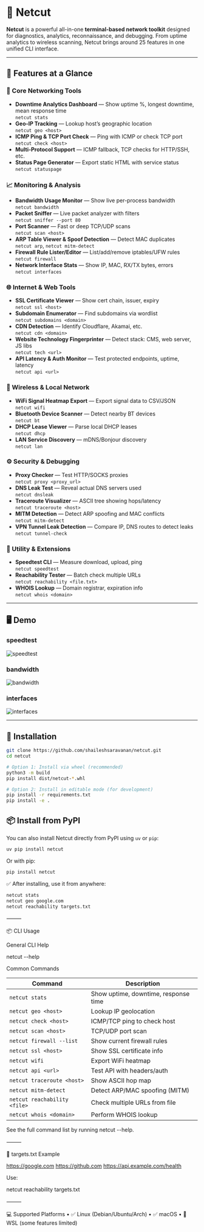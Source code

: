 # 🧠 Netcut

**Netcut** is a powerful all-in-one **terminal-based network toolkit** designed for diagnostics, analytics, reconnaissance, and debugging. From uptime analytics to wireless scanning, Netcut brings around 25 features in one unified CLI interface.

---

## 🚀 Features at a Glance

### 🧠 Core Networking Tools
- **Downtime Analytics Dashboard** — Show uptime %, longest downtime, mean response time  
  `netcut stats`
- **Geo-IP Tracking** — Lookup host’s geographic location  
  `netcut geo <host>`
- **ICMP Ping & TCP Port Check** — Ping with ICMP or check TCP port  
  `netcut check <host>`
- **Multi-Protocol Support** — ICMP fallback, TCP checks for HTTP/SSH, etc.
- **Status Page Generator** — Export static HTML with service status  
  `netcut statuspage`

### 📈 Monitoring & Analysis
- **Bandwidth Usage Monitor** — Show live per-process bandwidth  
  `netcut bandwidth`
- **Packet Sniffer** — Live packet analyzer with filters  
  `netcut sniffer --port 80`
- **Port Scanner** — Fast or deep TCP/UDP scans  
  `netcut scan <host>`
- **ARP Table Viewer & Spoof Detection** — Detect MAC duplicates  
  `netcut arp`, `netcut mitm-detect`
- **Firewall Rule Lister/Editor** — List/add/remove iptables/UFW rules  
  `netcut firewall`
- **Network Interface Stats** — Show IP, MAC, RX/TX bytes, errors  
  `netcut interfaces`

### 🌐 Internet & Web Tools
- **SSL Certificate Viewer** — Show cert chain, issuer, expiry  
  `netcut ssl <host>`
- **Subdomain Enumerator** — Find subdomains via wordlist  
  `netcut subdomains <domain>`
- **CDN Detection** — Identify Cloudflare, Akamai, etc.  
  `netcut cdn <domain>`
- **Website Technology Fingerprinter** — Detect stack: CMS, web server, JS libs  
  `netcut tech <url>`
- **API Latency & Auth Monitor** — Test protected endpoints, uptime, latency  
  `netcut api <url>`

### 📡 Wireless & Local Network
- **WiFi Signal Heatmap Export** — Export signal data to CSV/JSON  
  `netcut wifi`
- **Bluetooth Device Scanner** — Detect nearby BT devices  
  `netcut bt`
- **DHCP Lease Viewer** — Parse local DHCP leases  
  `netcut dhcp`
- **LAN Service Discovery** — mDNS/Bonjour discovery  
  `netcut lan`

### ⚙️ Security & Debugging
- **Proxy Checker** — Test HTTP/SOCKS proxies  
  `netcut proxy <proxy_url>`
- **DNS Leak Test** — Reveal actual DNS servers used  
  `netcut dnsleak`
- **Traceroute Visualizer** — ASCII tree showing hops/latency  
  `netcut traceroute <host>`
- **MITM Detection** — Detect ARP spoofing and MAC conflicts  
  `netcut mitm-detect`
- **VPN Tunnel Leak Detection** — Compare IP, DNS routes to detect leaks  
  `netcut tunnel-check`

### 🚀 Utility & Extensions
- **Speedtest CLI** — Measure download, upload, ping  
  `netcut speedtest`
- **Reachability Tester** — Batch check multiple URLs  
  `netcut reachability <file.txt>`
- **WHOIS Lookup** — Domain registrar, expiration info  
  `netcut whois <domain>`

---

## 🖥️ Demo

### speedtest
![speedtest](speedtest.png)

### bandwidth
![bandwidth](bandwidth.png)

### interfaces
![interfaces](interfaces.png)

---

## 🔧 Installation

```bash
git clone https://github.com/shaileshsaravanan/netcut.git
cd netcut

# Option 1: Install via wheel (recommended)
python3 -m build
pip install dist/netcut-*.whl

# Option 2: Install in editable mode (for development)
pip install -r requirements.txt
pip install -e .
```

## 📦 Install from PyPI

You can also install Netcut directly from PyPI using `uv` or `pip`:

```bash
uv pip install netcut
```

Or with pip:
```bash
pip install netcut
```


✅ After installing, use it from anywhere:

```bash
netcut stats
netcut geo google.com
netcut reachability targets.txt
```

⸻

📦 CLI Usage

General CLI Help

netcut --help

Common Commands

| Command                            | Description                                 |
|------------------------------------|---------------------------------------------|
| `netcut stats`                     | Show uptime, downtime, response time        |
| `netcut geo <host>`                | Lookup IP geolocation                       |
| `netcut check <host>`              | ICMP/TCP ping to check host                 |
| `netcut scan <host>`               | TCP/UDP port scan                           |
| `netcut firewall --list`           | Show current firewall rules                 |
| `netcut ssl <host>`                | Show SSL certificate info                   |
| `netcut wifi`                      | Export WiFi heatmap                         |
| `netcut api <url>`                 | Test API with headers/auth                  |
| `netcut traceroute <host>`         | Show ASCII hop map                          |
| `netcut mitm-detect`              | Detect ARP/MAC spoofing (MITM)              |
| `netcut reachability <file>`       | Check multiple URLs from file               |
| `netcut whois <domain>`            | Perform WHOIS lookup                        |

See the full command list by running netcut --help.

⸻

📁 targets.txt Example

https://google.com
https://github.com
https://api.example.com/health

Use:

netcut reachability targets.txt


⸻

💻 Supported Platforms
	•	✅ Linux (Debian/Ubuntu/Arch)
	•	✅ macOS
	•	🧪 WSL (some features limited)